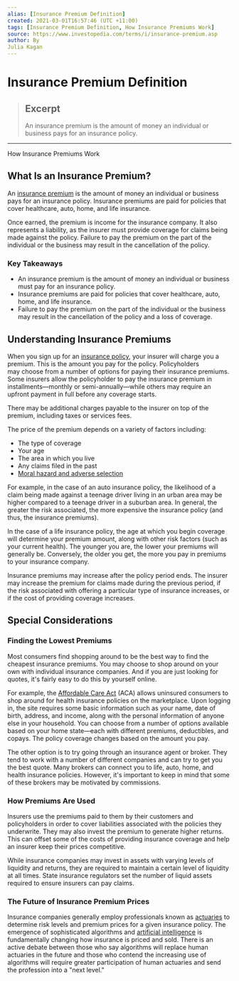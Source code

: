 ```yaml
---
alias: [Insurance Premium Definition]
created: 2021-03-01T16:57:46 (UTC +11:00)
tags: [Insurance Premium Definition, How Insurance Premiums Work]
source: https://www.investopedia.com/terms/i/insurance-premium.asp
author: By
Julia Kagan
---
```


# Insurance Premium Definition

> ## Excerpt
> An insurance premium is the amount of money an individual or business pays for an insurance policy.

---

How Insurance Premiums Work
## What Is an Insurance Premium?

An [insurance premium](https://www.investopedia.com/articles/pf/05/insurescore.asp) is the amount of money an individual or business pays for an insurance policy. Insurance premiums are paid for policies that cover healthcare, auto, home, and life insurance.

Once earned, the premium is income for the insurance company. It also represents a liability, as the insurer must provide coverage for claims being made against the policy. Failure to pay the premium on the part of the individual or the business may result in the cancellation of the policy.

### Key Takeaways

-   An insurance premium is the amount of money an individual or business must pay for an insurance policy.
-   Insurance premiums are paid for policies that cover healthcare, auto, home, and life insurance.
-   Failure to pay the premium on the part of the individual or the business may result in the cancellation of the policy and a loss of coverage.

## Understanding Insurance Premiums

When you sign up for an [insurance policy](https://www.investopedia.com/articles/pf/06/insurancecontracts.asp), your insurer will charge you a premium. This is the amount you pay for the policy. Policyholders may choose from a number of options for paying their insurance premiums. Some insurers allow the policyholder to pay the insurance premium in installments—monthly or semi-annually—while others may require an upfront payment in full before any coverage starts.

There may be additional charges payable to the insurer on top of the premium, including taxes or services fees.

The price of the premium depends on a variety of factors including:

-   The type of coverage
-   Your age
-   The area in which you live
-   Any claims filed in the past
-   [Moral hazard and adverse selection](https://www.investopedia.com/ask/answers/042415/what-difference-between-moral-hazard-and-adverse-selection.asp)

For example, in the case of an auto insurance policy, the likelihood of a claim being made against a teenage driver living in an urban area may be higher compared to a teenage driver in a suburban area. In general, the greater the risk associated, the more expensive the insurance policy (and thus, the insurance premiums).

In the case of a life insurance policy, the age at which you begin coverage will determine your premium amount, along with other risk factors (such as your current health). The younger you are, the lower your premiums will generally be. Conversely, the older you get, the more you pay in premiums to your insurance company.

Insurance premiums may increase after the policy period ends. The insurer may increase the premium for claims made during the previous period, if the risk associated with offering a particular type of insurance increases, or if the cost of providing coverage increases.

## Special Considerations

### Finding the Lowest Premiums

Most consumers find shopping around to be the best way to find the cheapest insurance premiums. You may choose to shop around on your own with individual insurance companies. And if you are just looking for quotes, it's fairly easy to do this by yourself online.

For example, the [Affordable Care Act](https://www.investopedia.com/terms/a/affordable-care-act.asp) (ACA) allows uninsured consumers to shop around for health insurance policies on the marketplace. Upon logging in, the site requires some basic information such as your name, date of birth, address, and income, along with the personal information of anyone else in your household. You can choose from a number of options available based on your home state—each with different premiums, deductibles, and copays. The policy coverage changes based on the amount you pay.

The other option is to try going through an insurance agent or broker. They tend to work with a number of different companies and can try to get you the best quote. Many brokers can connect you to life, auto, home, and health insurance policies. However, it's important to keep in mind that some of these brokers may be motivated by commissions.

### How Premiums Are Used

Insurers use the premiums paid to them by their customers and policyholders in order to cover liabilities associated with the policies they underwrite. They may also invest the premium to generate higher returns. This can offset some of the costs of providing insurance coverage and help an insurer keep their prices competitive.

While insurance companies may invest in assets with varying levels of liquidity and returns, they are required to maintain a certain level of liquidity at all times. State insurance regulators set the number of liquid assets required to ensure insurers can pay claims.

### The Future of Insurance Premium Prices

Insurance companies generally employ professionals known as [actuaries](https://www.investopedia.com/terms/a/actuary.asp) to determine risk levels and premium prices for a given insurance policy. The emergence of sophisticated algorithms and [artificial intelligence](https://www.mckinsey.com/industries/financial-services/our-insights/insurance-2030-the-impact-of-ai-on-the-future-of-insurance) is fundamentally changing how insurance is priced and sold. There is an active debate between those who say algorithms will replace human actuaries in the future and those who contend the increasing use of algorithms will require greater participation of human actuaries and send the profession into a "next level."
